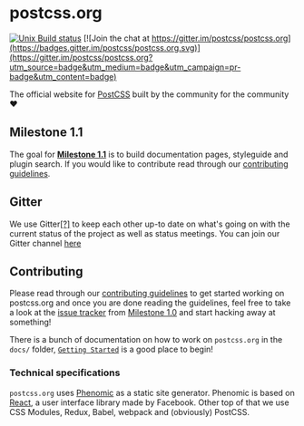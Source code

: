 # postcss.org

[![Unix Build status](https://img.shields.io/travis/postcss/postcss.org/master.svg?branch=master&label=unix%20build)](https://travis-ci.org/postcss/postcss.org)
[![Join the chat at https://gitter.im/postcss/postcss.org](https://badges.gitter.im/postcss/postcss.org.svg)](https://gitter.im/postcss/postcss.org?utm_source=badge&utm_medium=badge&utm_campaign=pr-badge&utm_content=badge)

The official website for [PostCSS](https://github.com/postcss/postcss) built by the community for the community :heart:

## Milestone 1.1

The goal for [**Milestone 1.1**](https://github.com/postcss/postcss.org/milestones/1.1) is to build documentation pages, styleguide and plugin search. If you would like to contribute read through our [contributing guidelines](https://github.com/postcss/postcss.org/blob/master/CONTRIBUTING.md).    

## Gitter

We use Gitter[[?]](https://gitter.im) to keep each other up-to date on what's going on with the current status of the project as well as status meetings. You can join our Gitter channel [here](https://gitter.im/postcss/postcss.org)  


## Contributing

Please read through our [contributing guidelines](https://github.com/postcss/postcss.org/blob/master/CONTRIBUTING.md) to get started working on postcss.org and once you are done reading the guidelines, feel free to take a look at the [issue tracker](https://github.com/postcss/postcss.org/issues) from [Milestone 1.0](https://github.com/postcss/postcss.org/milestones/1.0) and start hacking away at something!

There is a bunch of documentation on how to work on `postcss.org` in the `docs/` folder, [`Getting Started`](docs/getting-started.md) is a good place to begin!

### Technical specifications

`postcss.org` uses [Phenomic](http://moox.io/phenomic/) as a static site generator. Phenomic is based on [React](https://github.com/facebook/react), a user interface library made by Facebook. Other top of that we use CSS Modules, Redux, Babel, webpack and (obviously) PostCSS.
